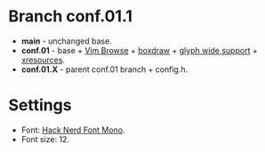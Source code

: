 # Branch conf.01.1

+ **main** - unchanged base.
+ **conf.01** - base + [Vim Browse](https://st.suckless.org/patches/vim_browse/) + [boxdraw](https://st.suckless.org/patches/boxdraw/) + [glyph wide support](https://st.suckless.org/patches/glyph_wide_support/) + [xresources](https://st.suckless.org/patches/xresources/).
+ **conf.01.X** - parent conf.01 branch + config.h.

# Settings

+ Font: [Hack Nerd Font Mono](https://www.nerdfonts.com/).
+ Font size: 12.

